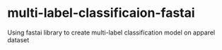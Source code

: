 # multi-label-classificaion-fastai
Using fastai library to create multi-label classification model on apparel dataset
